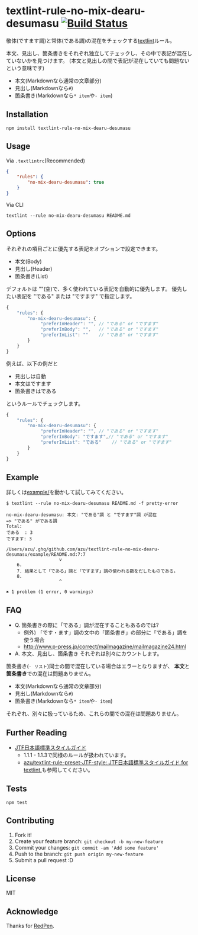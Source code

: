 # textlint-rule-no-mix-dearu-desumasu [![Build Status](https://travis-ci.org/azu/textlint-rule-no-mix-dearu-desumasu.svg?branch=master)](https://travis-ci.org/azu/textlint-rule-no-mix-dearu-desumasu)

敬体(ですます調)と常体(である調)の混在をチェックする[textlint](http://textlint.github.io/ "textlint")ルール。

本文、見出し、箇条書きをそれぞれ独立してチェックし、その中で表記が混在していないかを見つけます。
(本文と見出しの間で表記が混在していても問題ないという意味です)

- 本文(Markdownなら通常の文章部分)
- 見出し(Markdownなら`#`)
- 箇条書き(Markdownなら`* item`や`- item`)

## Installation

    npm install textlint-rule-no-mix-dearu-desumasu

## Usage

Via `.textlintrc`(Recommended)


```json
{
    "rules": {
        "no-mix-dearu-desumasu": true
    }
}
```

Via CLI

```
textlint --rule no-mix-dearu-desumasu README.md
```

## Options

それぞれの項目ごとに優先する表記をオプションで設定できます。

- 本文(Body)
- 見出し(Header)
- 箇条書き(List)

デフォルトは ""(空)で、多く使われている表記を自動的に優先します。
優先したい表記を "である" または "ですます" で指定します。

```js
{
    "rules": {
        "no-mix-dearu-desumasu": {
             "preferInHeader": "", // "である" or "ですます"
             "preferInBody": "",   // "である" or "ですます"
             "preferInList": ""    // "である" or "ですます"
        }
    }
}
```

例えば、以下の例だと

- 見出しは自動
- 本文はですます
- 箇条書きはである

というルールでチェックします。

```js
{
    "rules": {
        "no-mix-dearu-desumasu": {
             "preferInHeader": "", // "である" or "ですます"
             "preferInBody": "ですます",// "である" or "ですます"
             "preferInList": "である"    // "である" or "ですます"
        }
    }
}
```

## Example

詳しくは[example/](example/)を動かして試してみてください。

```
$ textlint --rule no-mix-dearu-desumasu README.md -f pretty-error

no-mix-dearu-desumasu: 本文: "である"調 と "ですます"調 が混在
=> "である" がである調
Total:
である  : 3
ですます: 3

/Users/azu/.ghq/github.com/azu/textlint-rule-no-mix-dearu-desumasu/example/README.md:7:7
                    v
    6. 
    7. 結果として「である」調と「ですます」調の使われる数をだしたものである。
    8. 
                    ^

✖ 1 problem (1 error, 0 warnings)
```

## FAQ

- Q. 箇条書きの際に「である」調が混在することもあるのでは?
    - 例外) 「です・ます」調の文中の「箇条書き」の部分に「である」調を使う場合
    - http://www.p-press.jp/correct/mailmagazine/mailmagazine24.html
- A. 本文、見出し、箇条書き それぞれは別々にカウントします。

箇条書き(`- リスト`)同士の間で混在している場合はエラーとなりますが、
**本文**と**箇条書き**での混在は問題ありません。

- 本文(Markdownなら通常の文章部分)
- 見出し(Markdownなら`#`)
- 箇条書き(Markdownなら`* item`や`- item`)

それぞれ、別々に扱っているため、これらの間での混在は問題ありません。

## Further Reading

- [JTF日本語標準スタイルガイド](https://www.jtf.jp/jp/style_guide/styleguide_top.html "JTF日本語標準スタイルガイド")
    - 1.1.1 - 1.1.3で同様のルールが扱われています。
    - [azu/textlint-rule-preset-JTF-style: JTF日本語標準スタイルガイド for textlint.](https://github.com/azu/textlint-rule-preset-JTF-style "azu/textlint-rule-preset-JTF-style: JTF日本語標準スタイルガイド for textlint.")も参照してください。

## Tests

    npm test

## Contributing

1. Fork it!
2. Create your feature branch: `git checkout -b my-new-feature`
3. Commit your changes: `git commit -am 'Add some feature'`
4. Push to the branch: `git push origin my-new-feature`
5. Submit a pull request :D

## License

MIT

## Acknowledge

Thanks for [RedPen](http://redpen.cc/ "RedPen").